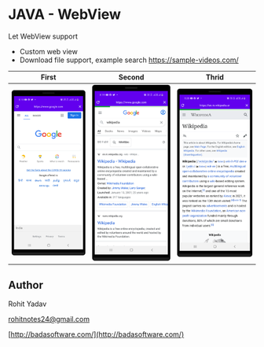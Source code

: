 # JAVA - WebView #

Let WebView support

- Custom web view
- Download file support, example search https://sample-videos.com/

|       First      |      Second     | 	      Thrid    |
|------------------|-----------------|-----------------|
| <img src="art/1.png" width="250"> | <img src="art/2.png" width="250"> | <img src="art/3.png" width="250"> |

## Author ##

Rohit Yadav

[rohitnotes24@gmail.com](mailto:rohitnotes24@gmail.com)

[http://badasoftware.com/](http://badasoftware.com/)
